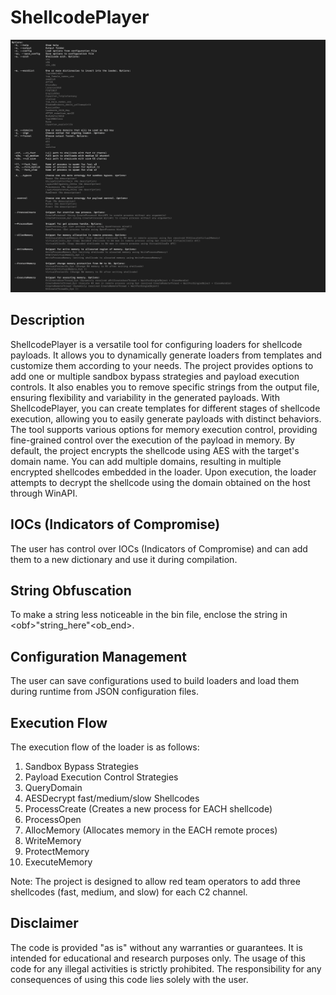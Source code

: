# ShellcodePlayer
![Image Alt Text](Assets/help.png)

## Description

ShellcodePlayer is a versatile tool for configuring loaders for shellcode payloads. It allows you to dynamically generate loaders from templates and customize them according to your needs. The project provides options to add one or multiple sandbox bypass strategies and payload execution controls. It also enables you to remove specific strings from the output file, ensuring flexibility and variability in the generated payloads.
With ShellcodePlayer, you can create templates for different stages of shellcode execution, allowing you to easily generate payloads with distinct behaviors. The tool supports various options for memory execution control, providing fine-grained control over the execution of the payload in memory.
By default, the project encrypts the shellcode using AES with the target's domain name. You can add multiple domains, resulting in multiple encrypted shellcodes embedded in the loader. Upon execution, the loader attempts to decrypt the shellcode using the domain obtained on the host through WinAPI.

## IOCs (Indicators of Compromise)
The user has control over IOCs (Indicators of Compromise) and can add them to a new dictionary and use it during compilation.

## String Obfuscation
To make a string less noticeable in the bin file, enclose the string in <obf\>"string_here"<ob_end>.

## Configuration Management
The user can save configurations used to build loaders and load them during runtime from JSON configuration files.

## Execution Flow
The execution flow of the loader is as follows:
1. Sandbox Bypass Strategies
2. Payload Execution Control Strategies
3. QueryDomain
4. AESDecrypt fast/medium/slow Shellcodes
5. ProcessCreate (Creates a new process for EACH shellcode)
6. ProcessOpen
7. AllocMemory (Allocates memory in the EACH remote proces)
8. WriteMemory
9. ProtectMemory
10. ExecuteMemory

Note: The project is designed to allow red team operators to add three shellcodes (fast, medium, and slow) for each C2 channel.

## Disclaimer
The code is provided "as is" without any warranties or guarantees. It is intended for educational and research purposes only. The usage of this code for any illegal activities is strictly prohibited. The responsibility for any consequences of using this code lies solely with the user.
